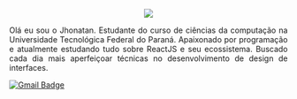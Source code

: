 <p align="center">
<img src="https://i.ibb.co/jvQ2KkM/teste.png" alt"Jhonatan Banner GitHub" />
</p>

<p align="justify">
Olá eu sou o Jhonatan. Estudante do curso de ciências da computação na Universidade Tecnológica Federal do Paraná. Apaixonado por programação e atualmente estudando tudo sobre ReactJS e seu ecossistema. Buscado cada dia mais aperfeiçoar técnicas no desenvolvimento de design de interfaces.
</p>
 
 [![Gmail Badge](https://img.shields.io/badge/-Gmail-c14438?style=flat-square&logo=Gmail&logoColor=white&link=mailto:jhonatancunha@alunos.utfpr.edu.br)](mailto:jhonatancunha@alunos.utfpr.edu.br)

